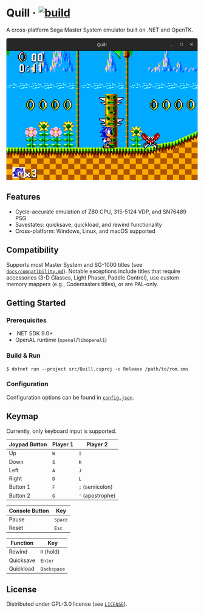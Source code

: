 # Quill &middot; [![build](https://github.com/twobithack/quill/actions/workflows/dotnet.yml/badge.svg)](https://github.com/twobithack/quill/actions/workflows/dotnet.yml)
A cross-platform Sega Master System emulator built on .NET and OpenTK.

![Screenshot](/docs/screenshots/Sonic%20the%20Hedgehog.png)

## Features

* Cycle-accurate emulation of Z80 CPU, 315-5124 VDP, and SN76489 PSG
* Savestates: quicksave, quickload, and rewind functionality
* Cross-platform: Windows, Linux, and macOS supported

## Compatibility

Supports most Master System and SG-1000 titles (see [`docs/compatibility.md`](/docs/compatibility.md)). 
Notable exceptions include titles that require accessories (3-D Glasses, Light Phaser, Paddle Control), use custom memory mappers (e.g., Codemasters titles), or are PAL-only.

## Getting Started

### Prerequisites
* .NET SDK 9.0+
* OpenAL runtime (`openal`/`libopenal1`)

### Build & Run

```
$ dotnet run --project src/Quill.csproj -c Release /path/to/rom.sms
```

### Configuration

Configuration options can be found in [`config.json`](/config.json).

## Keymap

Currently, only keyboard input is supported.

| Joypad Button     | Player 1    | Player 2         |
| ----------------- | ----------- | ---------------- |
| Up                | `W`         | `I`              |
| Down              | `S`         | `K`              |
| Left              | `A`         | `J`              |
| Right             | `D`         | `L`              |
| Button 1          | `F`         | `;` (semicolon)  |
| Button 2          | `G`         | `'` (apostrophe) |

| Console Button    | Key         |
| ----------------- | ----------- |
| Pause             | `Space`     |
| Reset             | `Esc`       |

| Function          | Key         |
| ----------------- | ----------- |
| Rewind            | `R` (hold)  |
| Quicksave         | `Enter`     |
| Quickload         | `Backspace` |

## License

Distributed under GPL-3.0 license (see [`LICENSE`](/LICENSE)).